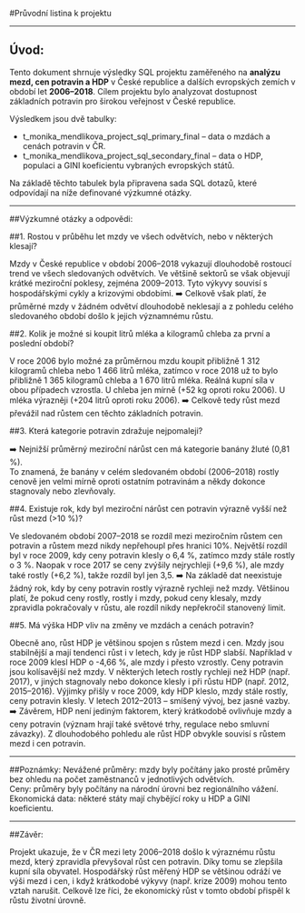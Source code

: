 #Průvodní listina k projektu 

---

## Úvod:
Tento dokument shrnuje výsledky SQL projektu zaměřeného na **analýzu mezd, cen potravin a HDP** v České republice a dalších evropských zemích v období let **2006–2018**.
Cílem projektu bylo analyzovat dostupnost základních potravin pro širokou veřejnost v České republice. 

Výsledkem jsou dvě tabulky:

- t_monika_mendlikova_project_sql_primary_final – data o mzdách a cenách potravin v ČR.  
- t_monika_mendlikova_project_sql_secondary_final – data o HDP, populaci a GINI koeficientu vybraných evropských států.


Na základě těchto tabulek byla připravena sada SQL dotazů, které odpovídají na níže definované výzkumné otázky.

---

##Výzkumné otázky a odpovědi:


##1. Rostou v průběhu let mzdy ve všech odvětvích, nebo v některých klesají?

Mzdy v České republice v období 2006–2018 vykazují dlouhodobě rostoucí trend ve všech sledovaných odvětvích. Ve většině sektorů se však objevují krátké meziroční poklesy, zejména 2009–2013. Tyto výkyvy souvisí s hospodářskými cykly a krizovými obdobími.
➡️ Celkově však platí, že průměrné mzdy v žádném odvětví dlouhodobě neklesají a z pohledu celého sledovaného období došlo k jejich významnému růstu.


##2. Kolik je možné si koupit litrů mléka a kilogramů chleba za první a poslední období?

V roce 2006 bylo možné za průměrnou mzdu koupit přibližně 1 312 kilogramů chleba nebo 1 466 litrů mléka, zatímco v roce 2018 už to bylo přibližně 1 365 kilogramů chleba a 1 670 litrů mléka.
Reálná kupní síla v obou případech vzrostla. U chleba jen mírně (+52 kg oproti roku 2006).
U mléka výrazněji (+204 litrů oproti roku 2006).
➡️ Celkově tedy růst mezd převážil nad růstem cen těchto základních potravin.


##3. Která kategorie potravin zdražuje nejpomaleji?  

➡️ Nejnižší průměrný meziroční nárůst cen má kategorie banány žluté (0,81 %).  
To znamená, že banány v celém sledovaném období (2006–2018) rostly cenově jen velmi mírně oproti ostatním potravinám a někdy dokonce stagnovaly nebo zlevňovaly.


##4. Existuje rok, kdy byl meziroční nárůst cen potravin výrazně vyšší než růst mezd (>10 %)?
  
Ve sledovaném období 2007–2018 se rozdíl mezi meziročním růstem cen potravin a růstem mezd nikdy nepřehoupl přes hranici 10%. 
Největší rozdíl byl v roce 2009, kdy ceny potravin klesly o 6,4 %, zatímco mzdy stále rostly o 3 %. 
Naopak v roce 2017 se ceny zvýšily nejrychleji (+9,6 %), ale mzdy také rostly (+6,2 %), takže rozdíl byl jen 3,5.
➡️ Na základě dat neexistuje žádný rok, kdy by ceny potravin rostly výrazně rychleji než mzdy. Většinou platí, že pokud ceny rostly, rostly i mzdy, pokud ceny klesaly, mzdy zpravidla pokračovaly v růstu, ale rozdíl nikdy nepřekročil stanovený limit.

##5. Má výška HDP vliv na změny ve mzdách a cenách potravin?  

Obecně ano, růst HDP je většinou spojen s růstem mezd i cen.
Mzdy jsou stabilnější a mají tendenci růst i v letech, kdy je růst HDP slabší. Například v roce 2009 klesl HDP o -4,66 %, ale mzdy i přesto vzrostly.
Ceny potravin jsou kolísavější než mzdy. V některých letech rostly rychleji než HDP (např. 2017), v jiných stagnovaly nebo dokonce klesly i při růstu HDP (např. 2012, 2015–2016).
Výjimky přišly v roce 2009, kdy HDP kleslo, mzdy stále rostly, ceny potravin klesly. V letech 2012–2013 – smíšený vývoj, bez jasné vazby.
➡️ Závěrem, HDP není jediným faktorem, který krátkodobě ovlivňuje mzdy a ceny potravin (význam hrají také světové trhy, regulace nebo smluvní závazky). Z dlouhodobého pohledu ale růst HDP obvykle souvisí s růstem mezd i cen potravin.

---

##Poznámky:
Nevážené průměry: mzdy byly počítány jako prosté průměry bez ohledu na počet zaměstnanců v jednotlivých odvětvích.  
Ceny: průměry byly počítány na národní úrovni bez regionálního vážení.  
Ekonomická data: některé státy mají chybějící roky u HDP a GINI koeficientu.

---

##Závěr:

Projekt ukazuje, že v ČR mezi lety 2006–2018 došlo k výraznému růstu mezd, který zpravidla převyšoval růst cen potravin. Díky tomu se zlepšila kupní síla obyvatel. Hospodářský růst měřený HDP se většinou odráží ve výši mezd i cen, i když krátkodobé výkyvy (např. krize 2009) mohou tento vztah narušit. Celkově lze říci, že ekonomický růst v tomto období přispěl k růstu životní úrovně.

